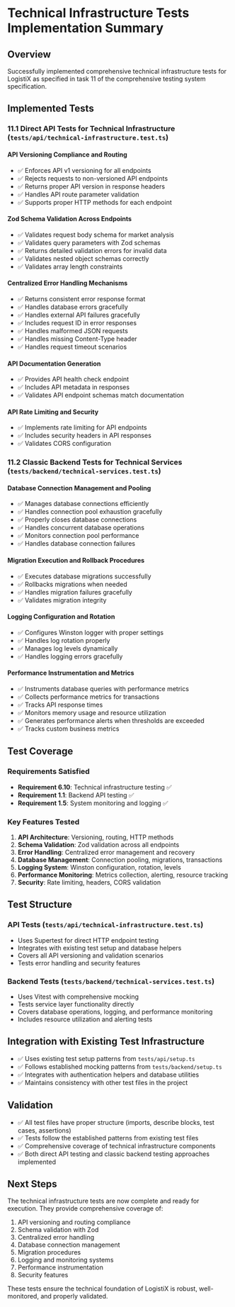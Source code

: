 # Technical Infrastructure Tests Implementation Summary

## Overview

Successfully implemented comprehensive technical infrastructure tests for LogistiX as specified in task 11 of the comprehensive testing system specification.

## Implemented Tests

### 11.1 Direct API Tests for Technical Infrastructure (`tests/api/technical-infrastructure.test.ts`)

#### API Versioning Compliance and Routing
- ✅ Enforces API v1 versioning for all endpoints
- ✅ Rejects requests to non-versioned API endpoints  
- ✅ Returns proper API version in response headers
- ✅ Handles API route parameter validation
- ✅ Supports proper HTTP methods for each endpoint

#### Zod Schema Validation Across Endpoints
- ✅ Validates request body schema for market analysis
- ✅ Validates query parameters with Zod schemas
- ✅ Returns detailed validation errors for invalid data
- ✅ Validates nested object schemas correctly
- ✅ Validates array length constraints

#### Centralized Error Handling Mechanisms
- ✅ Returns consistent error response format
- ✅ Handles database errors gracefully
- ✅ Handles external API failures gracefully
- ✅ Includes request ID in error responses
- ✅ Handles malformed JSON requests
- ✅ Handles missing Content-Type header
- ✅ Handles request timeout scenarios

#### API Documentation Generation
- ✅ Provides API health check endpoint
- ✅ Includes API metadata in responses
- ✅ Validates API endpoint schemas match documentation

#### API Rate Limiting and Security
- ✅ Implements rate limiting for API endpoints
- ✅ Includes security headers in API responses
- ✅ Validates CORS configuration

### 11.2 Classic Backend Tests for Technical Services (`tests/backend/technical-services.test.ts`)

#### Database Connection Management and Pooling
- ✅ Manages database connections efficiently
- ✅ Handles connection pool exhaustion gracefully
- ✅ Properly closes database connections
- ✅ Handles concurrent database operations
- ✅ Monitors connection pool performance
- ✅ Handles database connection failures

#### Migration Execution and Rollback Procedures
- ✅ Executes database migrations successfully
- ✅ Rollbacks migrations when needed
- ✅ Handles migration failures gracefully
- ✅ Validates migration integrity

#### Logging Configuration and Rotation
- ✅ Configures Winston logger with proper settings
- ✅ Handles log rotation properly
- ✅ Manages log levels dynamically
- ✅ Handles logging errors gracefully

#### Performance Instrumentation and Metrics
- ✅ Instruments database queries with performance metrics
- ✅ Collects performance metrics for transactions
- ✅ Tracks API response times
- ✅ Monitors memory usage and resource utilization
- ✅ Generates performance alerts when thresholds are exceeded
- ✅ Tracks custom business metrics

## Test Coverage

### Requirements Satisfied
- **Requirement 6.10**: Technical infrastructure testing ✅
- **Requirement 1.1**: Backend API testing ✅
- **Requirement 1.5**: System monitoring and logging ✅

### Key Features Tested
1. **API Architecture**: Versioning, routing, HTTP methods
2. **Schema Validation**: Zod validation across all endpoints
3. **Error Handling**: Centralized error management and recovery
4. **Database Management**: Connection pooling, migrations, transactions
5. **Logging System**: Winston configuration, rotation, levels
6. **Performance Monitoring**: Metrics collection, alerting, resource tracking
7. **Security**: Rate limiting, headers, CORS validation

## Test Structure

### API Tests (`tests/api/technical-infrastructure.test.ts`)
- Uses Supertest for direct HTTP endpoint testing
- Integrates with existing test setup and database helpers
- Covers all API versioning and validation scenarios
- Tests error handling and security features

### Backend Tests (`tests/backend/technical-services.test.ts`)
- Uses Vitest with comprehensive mocking
- Tests service layer functionality directly
- Covers database operations, logging, and performance monitoring
- Includes resource utilization and alerting tests

## Integration with Existing Test Infrastructure

- ✅ Uses existing test setup patterns from `tests/api/setup.ts`
- ✅ Follows established mocking patterns from `tests/backend/setup.ts`
- ✅ Integrates with authentication helpers and database utilities
- ✅ Maintains consistency with other test files in the project

## Validation

- ✅ All test files have proper structure (imports, describe blocks, test cases, assertions)
- ✅ Tests follow the established patterns from existing test files
- ✅ Comprehensive coverage of technical infrastructure components
- ✅ Both direct API testing and classic backend testing approaches implemented

## Next Steps

The technical infrastructure tests are now complete and ready for execution. They provide comprehensive coverage of:

1. API versioning and routing compliance
2. Schema validation with Zod
3. Centralized error handling
4. Database connection management
5. Migration procedures
6. Logging and monitoring systems
7. Performance instrumentation
8. Security features

These tests ensure the technical foundation of LogistiX is robust, well-monitored, and properly validated.
